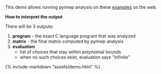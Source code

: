 This demo allows running pymwp analysis on these [examples](examples.md) 
on the web. 

**How to interpret the output**

There will be 3 outputs:

1. **program** - the exact C language program that was analyzed
2. **matrix** - the final matrix computed by pymwp analysis
3. **evaluation** 
    - list of choices that stay within polynomial bounds <!-- ? -->
    - when no such choices exist, evaluation says "infinite"


{%
   include-markdown "assets/demo.html"
%}